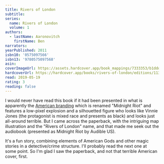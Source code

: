 ```yaml
---
title: Rivers of London
subtitle:
series:
  name: Rivers of London
  volume: 1
authors:
  - lastName: Aaronovitch
    firstName: Ben
narrators:
yearPublished: 2011
isbn10: '0575097566'
isbn13: '9780575097568'
asin:
coverImageUrl: https://assets.hardcover.app/book_mappings/7333353/b1dddfbd03770d4482ad89952c14ec63f55b178d.jpeg
hardcoverUrl: https://hardcover.app/books/rivers-of-london/editions/11302913
read: 2019-05-19
rating: 3
reading: false
---
```


I would never have read this book if it had been presented in what is apparently the [American branding](https://images.app.goo.gl/wcX6Y55nNzuQmnWV6) which is renamed "Midnight Riot" and features a low-pixel explosion and a silhouetted figure who looks like Vinnie Jones (the protagonist is mixed race and presents as black) and looks just all-around terrible. But I came across the paperback, with the intriguing map illustration and the "Rivers of London" name, and that made me seek out the audiobook (presented as Midnight Riot by Audible US).

It's a fun story, combining elements of American Gods and other magic stories in a detective/crime structure. I'll probably read the next one at some point. So I'm glad I saw the paperback, and not that terrible American cover, first.
